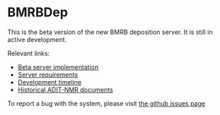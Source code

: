 # BMRBDep

This is the beta version of the new BMRB deposition server. It is still in active development.

Relevant links:
* [Beta server implementation](http://dev-bmrbdep.bmrb.wisc.edu/) 
* [Server requirements](FrontEnd/specification/requirements.md)
* [Development timeline](FrontEnd/specification/timeline.md)
* [Historical ADIT-NMR documents](FrontEnd/specification/macromolecular_system/ADIT-documents)

To report a bug with the system, please visit [the github issues page](https://github.com/uwbmrb/BMRBDep/issues)

